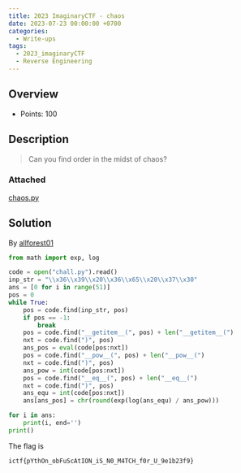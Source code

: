```yaml
---
title: 2023 ImaginaryCTF - chaos
date: 2023-07-23 00:00:00 +0700
categories:
  - Write-ups
tags:
  - 2023_imaginaryCTF
  - Reverse Engineering
---
```


## Overview

* Points: 100

## Description

> Can you find order in the midst of chaos?

### Attached

[chaos.py](https://github.com/encuetee/CTF-writeups/blob/main/2023/2023_imaginaryctf/attached/chaos.py)

## Solution

By [allforest01](https://github.com/allforest01)

```python
from math import exp, log

code = open("chall.py").read()
inp_str = "\\x36\\x39\\x20\\x36\\x65\\x20\\x37\\x30"
ans = [0 for i in range(51)]
pos = 0
while True:
    pos = code.find(inp_str, pos)
    if pos == -1:
        break
    pos = code.find("__getitem__(", pos) + len("__getitem__(")
    nxt = code.find(")", pos)
    ans_pos = eval(code[pos:nxt])
    pos = code.find("__pow__(", pos) + len("__pow__(")
    nxt = code.find(")", pos)
    ans_pow = int(code[pos:nxt])
    pos = code.find("__eq__(", pos) + len("__eq__(")
    nxt = code.find(")", pos)
    ans_equ = int(code[pos:nxt])
    ans[ans_pos] = chr(round(exp(log(ans_equ) / ans_pow)))

for i in ans:
    print(i, end='')
print()
```

The flag is
```
ictf{pYthOn_obFuScAtION_iS_N0_M4TCH_f0r_U_9e1b23f9}
```
